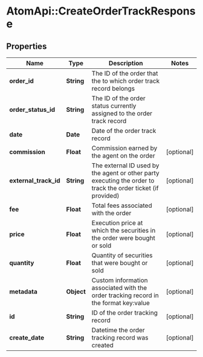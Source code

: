 # AtomApi::CreateOrderTrackResponse

## Properties
Name | Type | Description | Notes
------------ | ------------- | ------------- | -------------
**order_id** | **String** | The ID of the order that the to which order track record belongs | 
**order_status_id** | **String** | The ID of the order status currently assigned to the order track record | 
**date** | **Date** | Date of the order track record | 
**commission** | **Float** | Commission earned by the agent on the order | [optional] 
**external_track_id** | **String** | The external ID used by the agent or other party executing the order to track the order ticket (if provided) | [optional] 
**fee** | **Float** | Total fees associated with the order | [optional] 
**price** | **Float** | Execution price at which the securities in the order were bought or sold | [optional] 
**quantity** | **Float** | Quantity of securities that were bought or sold | [optional] 
**metadata** | **Object** | Custom information associated with the order tracking record in the format key:value | [optional] 
**id** | **String** | ID of the order tracking record | [optional] 
**create_date** | **String** | Datetime the order tracking record was created | [optional] 


